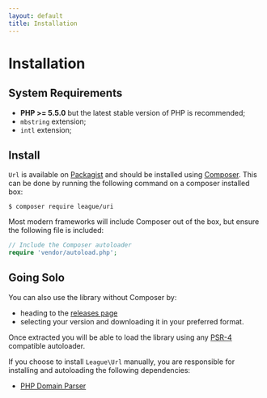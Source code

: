 ```yaml
---
layout: default
title: Installation
---
```


# Installation

## System Requirements

* **PHP >= 5.5.0** but the latest stable version of PHP is recommended;
* `mbstring` extension;
* `intl` extension;

## Install

`Url` is available on [Packagist][] and should be installed using [Composer][]. This can be done by running the following command on a composer installed box:

~~~
$ composer require league/uri
~~~

Most modern frameworks will include Composer out of the box, but ensure the following file is included:

~~~php
// Include the Composer autoloader
require 'vendor/autoload.php';
~~~

## Going Solo

You can also use the library without Composer by:

- heading to the [releases page](https://github.com/thephpleague/url/releases)
- selecting your version and downloading it in your preferred format.

Once extracted you will be able to load the library using any [PSR-4][] compatible autoloader.

If you choose to install `League\Url` manually, you are responsible for installing and autoloading the following dependencies:

- [PHP Domain Parser](https://github.com/jeremykendall/php-domain-parser)

[Packagist]: https://packagist.org/packages/league/url
[Composer]: https://getcomposer.org/
[PSR-4]: https://php-fig.org/psr/psr-4/